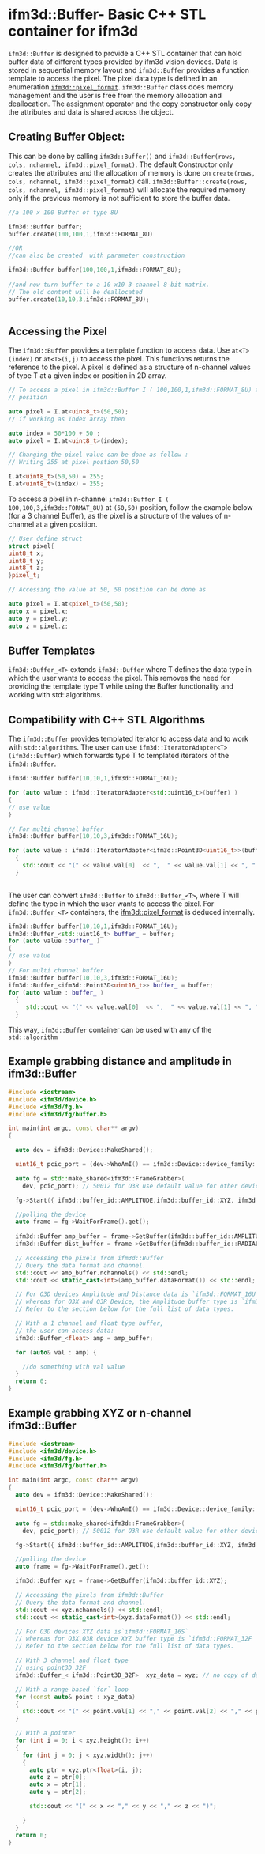# ifm3d::Buffer- Basic C++ STL container for ifm3d

```ifm3d::Buffer``` is designed to provide a C++ STL container that can hold
buffer data of different types provided by ifm3d vision devices. Data is stored
in sequential memory layout and ```ifm3d::Buffer``` provides a function template to access
the pixel. The pixel data type is defined in an enumeration [```ifm3d::pixel_format```](../../../modules/device/include/ifm3d/device/device.h#L69).
```ifm3d::Buffer``` class does memory management and the user is free from the memory allocation
and deallocation. The assignment operator and the copy constructor
only copy the attributes and data is shared across the object.

## Creating Buffer Object:
This can be done by calling ```ifm3d::Buffer()``` and ```ifm3d::Buffer(rows, cols, nchannel, ifm3d::pixel_format)```.
The default Constructor only creates the attributes and the allocation of memory is
done on ```create(rows, cols, nchannel, ifm3d::pixel_format)``` call.
```ifm3d::Buffer::create(rows, cols, nchannel, ifm3d::pixel_format)``` will allocate the required memory
only if the previous memory is not sufficient to store the buffer data.

```cpp
//a 100 x 100 Buffer of type 8U

ifm3d::Buffer buffer;
buffer.create(100,100,1,ifm3d::FORMAT_8U)

//OR
//can also be created  with parameter construction

ifm3d::Buffer buffer(100,100,1,ifm3d::FORMAT_8U);
 
//and now turn buffer to a 10 x10 3-channel 8-bit matrix.
// The old content will be deallocated
buffer.create(10,10,3,ifm3d::FORMAT_8U);
	  
```
## Accessing the Pixel
The ```ifm3d::Buffer``` provides a template function to access data.
Use `at<T>(index)` or `at<T>(i,j)` to access the pixel. This functions returns the reference
to the pixel. A pixel is defined as a structure of n-channel values of type T at a given
index or position in 2D array.

```cpp
// To access a pixel in ifm3d::Buffer I ( 100,100,1,ifm3d::FORMAT_8U) at  50,50
// position

auto pixel = I.at<uint8_t>(50,50);
// if working as Index array then

auto index = 50*100 + 50 ;
auto pixel = I.at<uint8_t>(index);

// Changing the pixel value can be done as follow :
// Writing 255 at pixel postion 50,50

I.at<uint8_t>(50,50) = 255;
I.at<uint8_t>(index) = 255;
```  
  To access a pixel in n-channel ```ifm3d::Buffer I ( 100,100,3,ifm3d::FORMAT_8U)``` at
  `(50,50)` position, follow the example below (for a 3 channel Buffer),
  as the pixel is a structure of the values of n-channel at a given position.

```cpp
// User define struct 
struct pixel{
uint8_t x;
uint8_t y;
uint8_t z;
}pixel_t;

// Accessing the value at 50, 50 position can be done as 

auto pixel = I.at<pixel_t>(50,50);
auto x = pixel.x;
auto y = pixel.y;
auto z = pixel.z;

```
## Buffer Templates
```ifm3d::Buffer_<T>``` extends ```ifm3d::Buffer``` where T defines the data type in which the user wants to access the pixel.
This removes the need for providing the template type T while using the Buffer functionality
and working with std::algorithms.

## Compatibility with C++ STL Algorithms
The ```ifm3d::Buffer``` provides templated iterator to access data and to work with ```std::algorithms```.
The user can use ```ifm3d::IteratorAdapter<T>(ifm3d::Buffer)``` which forwards type T to templated
iterators of the ```ifm3d::Buffer```.

```cpp
ifm3d::Buffer buffer(10,10,1,ifm3d::FORMAT_16U);

for (auto value : ifm3d::IteratorAdapter<std::uint16_t>(buffer) )
{
// use value 
}

// For multi channel buffer 
ifm3d::Buffer buffer(10,10,3,ifm3d::FORMAT_16U);

for (auto value : ifm3d::IteratorAdapter<ifm3d::Point3D<uint16_t>>(buffer) )
  {
    std::cout << "(" << value.val[0]  << ",  " << value.val[1] << ", " << value.val[2] << ")" ;
  }
  
```
The user can convert ```ifm3d::Buffer``` to ```ifm3d::Buffer_<T>```, where T will define
the type in which the user wants to access the pixel. For ```ifm3d::Buffer_<T>```
containers, the [ifm3d::pixel_format](../../../modules/device/include/ifm3d/device/device.h#L69)
is deduced internally.

```cpp
ifm3d::Buffer buffer(10,10,1,ifm3d::FORMAT_16U);
ifm3d::Buffer_<std::uint16_t> buffer_ = buffer;
for (auto value :buffer_ )
{
// use value 
}
// For multi channel buffer 
ifm3d::Buffer buffer(10,10,3,ifm3d::FORMAT_16U);
ifm3d::Buffer_<ifm3d::Point3D<uint16_t>> buffer_ = buffer;
for (auto value : buffer_ )
  {
     std::cout << "(" << value.val[0]  << ",  " << value.val[1] << ", " << value.val[2] << ")" ;
  }
```
This way, ```ifm3d::Buffer``` container can be used with any of the ```std::algorithm```

## Example grabbing distance and amplitude in ifm3d::Buffer

```cpp
#include <iostream>
#include <ifm3d/device.h>
#include <ifm3d/fg.h>
#include <ifm3d/fg/buffer.h>

int main(int argc, const char** argv)
{

  auto dev = ifm3d::Device::MakeShared();

  uint16_t pcic_port = (dev->WhoAmI() == ifm3d::Device::device_family::O3R) ? 50012 : 50010;

  auto fg = std::make_shared<ifm3d::FrameGrabber>(
    dev, pcic_port); // 50012 for O3R use default value for other devices

  fg->Start({ ifm3d::buffer_id::AMPLITUDE,ifm3d::buffer_id::XYZ, ifm3d::buffer_id::RADIAL_DISTANCE });

  //polling the device 
  auto frame = fg->WaitForFrame().get();
  
  ifm3d::Buffer amp_buffer = frame->GetBuffer(ifm3d::buffer_id::AMPLITUDE);
  ifm3d::Buffer dist_buffer = frame->GetBuffer(ifm3d::buffer_id::RADIAL_DISTANCE);

  // Accessing the pixels from ifm3d::Buffer 
  // Query the data format and channel.
  std::cout << amp_buffer.nchannels() << std::endl;
  std::cout << static_cast<int>(amp_buffer.dataFormat()) << std::endl;

  // For O3D devices Amplitude and Distance data is `ifm3d::FORMAT_16U`
  // whereas for O3X and O3R Device, the Amplitude buffer type is `ifm3d::FORMAT_32F`
  // Refer to the section below for the full list of data types. 

  // With a 1 channel and float type buffer, 
  // the user can access data:
  ifm3d::Buffer_<float> amp = amp_buffer;

  for (auto& val : amp) {

    //do something with val value
  }
  return 0;
}

```

## Example grabbing XYZ or n-channel ifm3d::Buffer

```cpp
#include <iostream>
#include <ifm3d/device.h>
#include <ifm3d/fg.h>
#include <ifm3d/fg/buffer.h>

int main(int argc, const char** argv)
{
  auto dev = ifm3d::Device::MakeShared();

  uint16_t pcic_port = (dev->WhoAmI() == ifm3d::Device::device_family::O3R) ? 50012 : 50010;

  auto fg = std::make_shared<ifm3d::FrameGrabber>(
    dev, pcic_port); // 50012 for O3R use default value for other devices

  fg->Start({ ifm3d::buffer_id::AMPLITUDE,ifm3d::buffer_id::XYZ, ifm3d::buffer_id::RADIAL_DISTANCE });

  //polling the device 
  auto frame = fg->WaitForFrame().get();

  ifm3d::Buffer xyz = frame->GetBuffer(ifm3d::buffer_id::XYZ);

  // Accessing the pixels from ifm3d::Buffer 
  // Query the data format and channel.
  std::cout << xyz.nchannels() << std::endl;
  std::cout << static_cast<int>(xyz.dataFormat()) << std::endl;

  // For O3D devices XYZ data is`ifm3d::FORMAT_16S`
  // whereas for O3X,O3R device XYZ buffer type is `ifm3d::FORMAT_32F
  // Refer to the section below for the full list of data types.

  // With 3 channel and float type
  // using point3D_32F
  ifm3d::Buffer_< ifm3d::Point3D_32F>  xyz_data = xyz; // no copy of data 

  // With a range based `for` loop
  for (const auto& point : xyz_data)
  {
    std::cout << "(" << point.val[1] << "," << point.val[2] << "," << point.val[0] << ")";
  }

  // With a pointer 
  for (int i = 0; i < xyz.height(); i++)
  {
    for (int j = 0; j < xyz.width(); j++)
    {
      auto ptr = xyz.ptr<float>(i, j);
      auto z = ptr[0];
      auto x = ptr[1];
      auto y = ptr[2];

      std::cout << "(" << x << "," << y << "," << z << ")";

    }
  }
  return 0;
}
```

